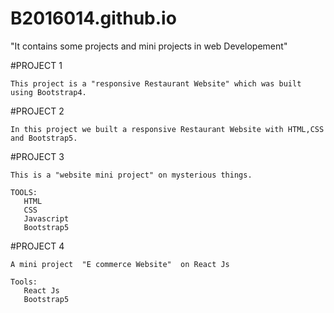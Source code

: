 # B2016014.github.io

"It contains some projects and mini projects in web Developement"

#PROJECT 1

    This project is a "responsive Restaurant Website" which was built using Bootstrap4.
    
#PROJECT 2

    In this project we built a responsive Restaurant Website with HTML,CSS and Bootstrap5.
    
#PROJECT 3
     
    This is a "website mini project" on mysterious things.
    
    TOOLS:
       HTML
       CSS
       Javascript
       Bootstrap5
       
#PROJECT 4
   
    A mini project  "E commerce Website"  on React Js
    
    Tools:
       React Js
       Bootstrap5

